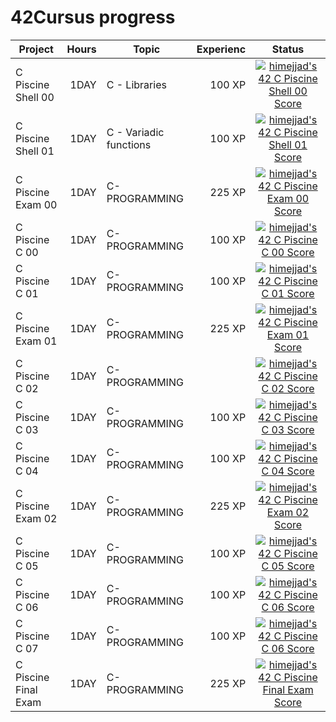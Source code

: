 <!-- # 42Cursus progress


| Project          | Hours    | Topic                     | Experience | Status |
| ---------------- |---------:| ------------------------- | ---------: | ----:  |
| libft            | 70 Hrs   | C - Libraries             | 462 XP     | [![himejjad's 42 Libft Score](https://badge42.vercel.app/api/v2/clg1la94r000608kvte3cis6r/project/2822815)](https://github.com/JaeSeoKim/badge42)               |
| 🌀🌀🌀            |          |                           |            |              |  |
| ft_printf        | 70 Hrs   | C - Variadic functions    | 882 XP     | [![himejjad's 42 ft_printf Score](https://badge42.vercel.app/api/v2/clg1la94r000608kvte3cis6r/project/2883943)](https://github.com/JaeSeoKim/badge42)           |
| get_next_line    | 70 Hrs   | C - Static variables      | 882 XP     | [![himejjad's 42 get_next_line Score](https://badge42.vercel.app/api/v2/clg1la94r000608kvte3cis6r/project/2891236)](https://github.com/JaeSeoKim/badge42)       |
| born2beroot      | 40 Hrs   | System administration     | 577 XP     | [![himejjad's 42 Born2beroot Score](https://badge42.vercel.app/api/v2/clg1la94r000608kvte3cis6r/project/2904422)](https://github.com/JaeSeoKim/badge42)              |
| 🌀🌀🌀            |          |                           |            |              | |
| Exam rank 2  🚩  |          |                           |            | [![himejjad's 42 Exam Rank 02 Score](https://badge42.vercel.app/api/v2/clg1la94r000608kvte3cis6r/project/2939814)](https://github.com/JaeSeoKim/badge42)      |
| so_long          | 60 Hrs   | C - 2D GameDev            | 1000 XP    | [![himejjad's 42 so_long Score](https://badge42.vercel.app/api/v2/clg1la94r000608kvte3cis6r/project/2945207)](https://github.com/JaeSeoKim/badge42)              |
| minitalk           | 50 Hrs   | C - signals             | 1142 XP    | [![himejjad's 42 minitalk Score](https://badge42.vercel.app/api/v2/clg1la94r000608kvte3cis6r/project/2939850)](https://github.com/JaeSeoKim/badge42)              |
| push_swap        | 60 Hrs   | C - Sorting algorithms    |    0XP     | [![himejjad's 42 push_swap Score](https://badge42.vercel.app/api/v2/clg1la94r000608kvte3cis6r/project/3018646)](https://github.com/JaeSeoKim/badge42)              |
| 🌀🌀🌀            |          |                           |            |               | | 
| Exam rank 3  🚩  |          |                           |            | In progress🔄    | | -->

# 42Cursus progress


| Project             | Hours    | Topic                  | Experienc  |Status|
| ----------------    |---------:| --------------------   | ---------: |:----:|
|  C Piscine Shell 00 | 1DAY  | C - Libraries          | 100 XP    |  [![himejjad's 42 C Piscine Shell 00 Score](https://badge42.vercel.app/api/v2/clg1la94r000608kvte3cis6r/project/2674884)](https://github.com/JaeSeoKim/badge42)    |
|  C Piscine Shell 01 | 1DAY  | C - Variadic functions | 100 XP    |   [![himejjad's 42 C Piscine Shell 01 Score](https://badge42.vercel.app/api/v2/clg1la94r000608kvte3cis6r/project/2675630)](https://github.com/JaeSeoKim/badge42)   |
|  C Piscine Exam 00  | 1DAY  | C-PROGRAMMING  |  225 XP           |   [![himejjad's 42 C Piscine Exam 00 Score](https://badge42.vercel.app/api/v2/clg1la94r000608kvte3cis6r/project/2676084)](https://github.com/JaeSeoKim/badge42)   |
|  C Piscine C 00     | 1DAY  | C-PROGRAMMING  | 100 XP            |   [![himejjad's 42 C Piscine C 00 Score](https://badge42.vercel.app/api/v2/clg1la94r000608kvte3cis6r/project/2678120)](https://github.com/JaeSeoKim/badge42)   |
|  C Piscine C 01     |  1DAY |  C-PROGRAMMING |  100 XP           |   [![himejjad's 42 C Piscine C 01 Score](https://badge42.vercel.app/api/v2/clg1la94r000608kvte3cis6r/project/2684912)](https://github.com/JaeSeoKim/badge42)   |
|  C Piscine Exam 01  |  1DAY |  C-PROGRAMMING |  225 XP           |   [![himejjad's 42 C Piscine Exam 01 Score](https://badge42.vercel.app/api/v2/clg1la94r000608kvte3cis6r/project/2693468)](https://github.com/JaeSeoKim/badge42)   |
|  C Piscine C 02     |  1DAY |  C-PROGRAMMING |                   |  [![himejjad's 42 C Piscine C 02 Score](https://badge42.vercel.app/api/v2/clg1la94r000608kvte3cis6r/project/2686953)](https://github.com/JaeSeoKim/badge42)    |
|  C Piscine C 03     | 1DAY  | C-PROGRAMMING  | 100 XP            |   [![himejjad's 42 C Piscine C 03 Score](https://badge42.vercel.app/api/v2/clg1la94r000608kvte3cis6r/project/2693869)](https://github.com/JaeSeoKim/badge42)   |
|  C Piscine C 04     | 1DAY  | C-PROGRAMMING  | 100 XP            | [![himejjad's 42 C Piscine C 04 Score](https://badge42.vercel.app/api/v2/clg1la94r000608kvte3cis6r/project/2699199)](https://github.com/JaeSeoKim/badge42)     |
|  C Piscine Exam 02  | 1DAY  | C-PROGRAMMING  |   225 XP          |   [![himejjad's 42 C Piscine Exam 02 Score](https://badge42.vercel.app/api/v2/clg1la94r000608kvte3cis6r/project/2702802)](https://github.com/JaeSeoKim/badge42)   |
|  C Piscine C 05     | 1DAY  | C-PROGRAMMING  | 100 XP            |   [![himejjad's 42 C Piscine C 05 Score](https://badge42.vercel.app/api/v2/clg1la94r000608kvte3cis6r/project/2705407)](https://github.com/JaeSeoKim/badge42)   |
|  C Piscine C 06     | 1DAY  | C-PROGRAMMING  |  100 XP           |    [![himejjad's 42 C Piscine C 06 Score](https://badge42.vercel.app/api/v2/clg1la94r000608kvte3cis6r/project/2705431)](https://github.com/JaeSeoKim/badge42)  |
|  C Piscine C 07     | 1DAY  | C-PROGRAMMING  |   100 XP          |    [![himejjad's 42 C Piscine C 06 Score](https://badge42.vercel.app/api/v2/clg1la94r000608kvte3cis6r/project/2705431)](https://github.com/JaeSeoKim/badge42)  |
|C Piscine Final Exam  |1DAY  | C-PROGRAMMING  |   225 XP          |     [![himejjad's 42 C Piscine Final Exam Score](https://badge42.vercel.app/api/v2/clg1la94r000608kvte3cis6r/project/2714552)](https://github.com/JaeSeoKim/badge42) |
